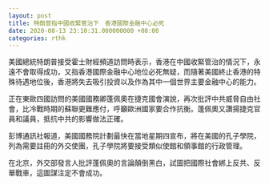 ```yaml
---
layout: post
title: 特朗普指中國收緊管治下　香港國際金融中心必死
date: 2020-08-13 23:10:31.000000000 +08:00
categories: rthk
---
```


美國總統特朗普接受霍士財經頻道訪問時表示，香港在中國收緊管治的情況下，永遠不會取得成功，又指香港國際金融中心地位必死無疑，而隨著美國終止香港的特殊待遇地位後，香港將失去吸引投資以及作為其中一個世界主要金融中心的能力。

正在東歐四國訪問的美國國務卿蓬佩奧在捷克國會演說，再次批評中共威脅自由社會，比冷戰時期的蘇聯更難應付，呼籲歐洲國家要合作抗衡。蓬佩奧又讚揚捷克官員和議員，抵抗中共的影響做法正確。

彭博通訊社報道，美國國務院計劃最快在當地星期四宣布，將在美國的孔子學院，列為需要註冊的外交使團，孔子學院將要接受類似使館和領事館的行政管理。

在北京，外交部發言人批評蓬佩奧的言論顛倒黑白，試圖把國際社會綁上反共、反華戰車，這圖謀注定不會成功。
